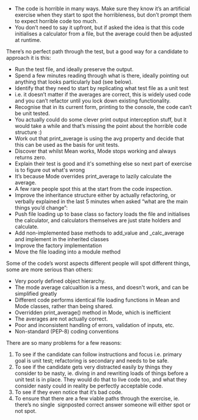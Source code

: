 * The code is horrible in many ways. Make sure they know it’s an artificial exercise when they start to spot the horribleness, but don’t prompt them to expect horrible code too much. 
* You don’t need to say it upfront, but if asked the idea is that this code initialises a calculator from a file, but the average could then be adjusted at runtime. 

There’s no perfect path through the test, but a good way for a candidate to approach it is this: 

* Run the test file, and ideally preserve the output. 
* Spend a few minutes reading through what is there, ideally pointing out anything that looks particularly bad (see below). 
* Identify that they need to start by replicating what test file as a unit test 
* i.e. it doesn’t matter if the averages are correct, this is widely used code and you can’t refactor until you lock down existing functionality. 
* Recognise that in its current form, printing to the console, the code can’t be unit tested. 
* You actually could do some clever print output interception stuff, but it would take a while and that’s missing the point about the horrible code structure :)
* Work out that print_average is using the avg property and decide that this can be used as the basis for unit tests. 
* Discover that whilst Mean works, Mode stops working and always returns zero. 
* Explain their test is good and it's something else so next part of exercise is to figure out what's wrong
* It’s because Mode overrides print_average to lazily calculate the average.
* A few rare people spot this at the start from the code inspection. 
* Improve the inheritance structure either by actually refactoring, or verbally explained in the last 5 minutes when asked “what are the main things you’d change”: 
* Push file loading up to base class so factory loads the file and initialises the calculator, and calculators themselves are just state holders and calculate. 
* Add non-implemented base methods to add_value and _calc_average and implement in the inherited classes 
* Improve the factory implementation
* Move the file loading into a module method

Some of the code’s worst aspects different people will spot different things, some are more serious than others: 
 
* Very poorly defined object hierarchy. 
* The mode average calcualtion is a mess, and doesn't work, and can be simplified greatly 
* Different code performs identical file loading functions in Mean and Mode classes, rather than being shared. 
* Overridden print_average() method in Mode, which is inefficient  
* The averages are not actually correct.  
* Poor and inconsistent handling of errors, validation of inputs, etc. 
* Non-standard (PEP-8) coding conventions

There are so many problems for a few reasons:

1. To see if the candidate can follow instructions and focus i.e. primary goal is unit test; refactoring is secondary and needs to be safe.
2. To see if the candidate gets very distracted easily by things they consider to be nasty, ie. diving in and rewriting loads of things before a unit test is in place. They would do that to live code too, and what they consider nasty could in reality be perfectly acceptable code. 
3. To see if they even notice that it’s bad code. 
4. To ensure that there are a few viable paths through the exercise, ie. there’s no single  signposted correct answer someone will either spot or not spot.
